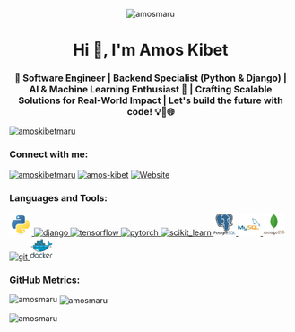 <p align="center">  <img width="400" src="https://avatars.githubusercontent.com/u/98489395?v=4" alt="amosmaru" /> </p>

<h1 align="center">Hi 👋, I'm Amos Kibet</h1>

<h3 align="center">🚀 Software Engineer | Backend Specialist (Python & Django) | AI & Machine Learning Enthusiast 🧠 | Crafting Scalable Solutions for Real-World Impact | Let's build the future with code! 💡🔧🌐</h3>

<p align="left"> <a href="https://twitter.com/amoskibetmaru" target="blank"><img src="https://img.shields.io/twitter/follow/amoskibetmaru?logo=twitter&style=for-the-badge" alt="amoskibetmaru" /></a> </p>

<h3 align="left">Connect with me:</h3>
<p align="left">
<a href="https://twitter.com/amoskibetmaru" target="blank"><img align="center" src="https://raw.githubusercontent.com/rahuldkjain/github-profile-readme-generator/master/src/images/icons/Social/twitter.svg" alt="amoskibetmaru" height="30" width="40" /></a>
<a href="https://www.linkedin.com/in/amos-kibet-107249230/" target="blank"><img align="center" src="https://raw.githubusercontent.com/rahuldkjain/github-profile-readme-generator/master/src/images/icons/Social/linked-in-alt.svg" alt="amos-kibet" height="30" width="40" /></a>
<a href="https://amoskibet.kilush.com" target="blank"><img align="center" src="https://raw.githubusercontent.com/rahuldkjain/github-profile-readme-generator/master/src/images/icons/Social/rss.svg" alt="Website" height="30" width="40" /></a>
</p>

<h3 align="left">Languages and Tools:</h3>
<p align="left">
<a href="https://www.python.org" target="_blank" rel="noreferrer"> <img src="https://raw.githubusercontent.com/devicons/devicon/master/icons/python/python-original.svg" alt="python" width="40" height="40"/> </a>
<a href="https://www.djangoproject.com/" target="_blank" rel="noreferrer"> <img src="https://cdn.worldvectorlogo.com/logos/django.svg" alt="django" width="40" height="40"/> </a>
<a href="https://www.tensorflow.org" target="_blank" rel="noreferrer"> <img src="https://www.vectorlogo.zone/logos/tensorflow/tensorflow-icon.svg" alt="tensorflow" width="40" height="40"/> </a>
<a href="https://pytorch.org/" target="_blank" rel="noreferrer"> <img src="https://www.vectorlogo.zone/logos/pytorch/pytorch-icon.svg" alt="pytorch" width="40" height="40"/> </a>
<a href="https://scikit-learn.org/" target="_blank" rel="noreferrer"> <img src="https://upload.wikimedia.org/wikipedia/commons/0/05/Scikit_learn_logo_small.svg" alt="scikit_learn" width="40" height="40"/> </a>
<a href="https://www.postgresql.org" target="_blank" rel="noreferrer"> <img src="https://raw.githubusercontent.com/devicons/devicon/master/icons/postgresql/postgresql-original-wordmark.svg" alt="postgresql" width="40" height="40"/> </a>
<a href="https://www.mysql.com/" target="_blank" rel="noreferrer"> <img src="https://raw.githubusercontent.com/devicons/devicon/master/icons/mysql/mysql-original-wordmark.svg" alt="mysql" width="40" height="40"/> </a>
<a href="https://www.mongodb.com/" target="_blank" rel="noreferrer"> <img src="https://raw.githubusercontent.com/devicons/devicon/master/icons/mongodb/mongodb-original-wordmark.svg" alt="mongodb" width="40" height="40"/> </a>
<a href="https://git-scm.com/" target="_blank" rel="noreferrer"> <img src="https://www.vectorlogo.zone/logos/git-scm/git-scm-icon.svg" alt="git" width="40" height="40"/> </a>
<a href="https://www.docker.com/" target="_blank" rel="noreferrer"> <img src="https://raw.githubusercontent.com/devicons/devicon/master/icons/docker/docker-original-wordmark.svg" alt="docker" width="40" height="40"/> </a>
</p>

<h3 align="left">GitHub Metrics:</h3>

<p><img align="left" src="https://github-readme-stats.vercel.app/api/top-langs?username=amosmaru&show_icons=true&locale=en&layout=compact" alt="amosmaru" /></p>

<p>&nbsp;<img align="center" src="https://github-readme-stats.vercel.app/api?username=amosmaru&show_icons=true&locale=en" alt="amosmaru" /></p>

<p><img align="center" src="https://github-readme-streak-stats.herokuapp.com/?user=amosmaru&" alt="amosmaru" /></p>

